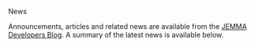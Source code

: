 News
<!-- Remember: the first line always goes with the title-->
<!-- Please use h3 headers (###) inside these files -->


<!--http://jemma-sw.blogspot.com/feeds/posts/default?alt=rss-->

Announcements, articles and related news are available from the [JEMMA Developers Blog](http://jemma-sw.blogspot.com/). A summary of the latest news is available below.

<script type="text/javascript" src="http://p3k.org/rss/index.js?url=http%3A%2F%2Fjemma-sw.blogspot.com%2Ffeeds%2Fposts%2Fdefault%3Falt%3Drss&amp;maxItems=7&amp;width=600&amp;height=-1&amp;radius=5&amp;frameColor=%23F2F2F2&amp;titleBarColor=%233A9947&amp;titleBarTextColor=%23FFFFFF&amp;boxFillColor=%23F2F2F2&amp;textColor=%233A9947&amp;linkColor=%233A9947&amp;fontFace=10pt%20sans-serif&amp;showXmlButton=true"></script>



